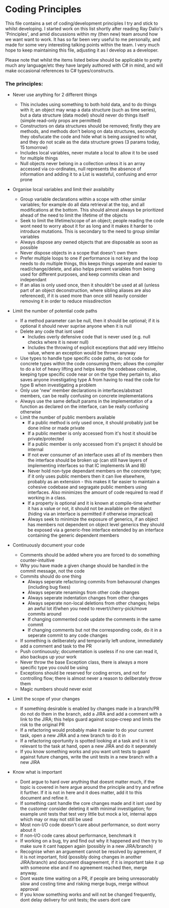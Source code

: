 # Coding Principles

This file contains a set of coding/development principles I try and stick to whilst developing.  I started work on this list shortly after reading Ray Dalio's 'Principles', and amid discussions within my (then new) team around how we want want to work.  It has so far been very useful to me personally, and made for some very interesting talking points within the team.  I very much hope to keep maintaining this file, adjusting it as I develop as a developer.

Please note that whilst the items listed below should be applicable to pretty much any language/etc they have largely authored with C# in mind, and will make occasional references to C# types/constructs.

### The principles:

- Never use anything for 2 different things
    - This includes using something to both hold data, and to do things with it; an object may wrap a data structure (such as time series), but a data structure (data model) should never do things itself (simple read-only props are permitted)
    - Constructors on data structures should be removed; firstly they are methods, and methods don't belong on data structures, secondly they obsfucate the code and hide what is being assigned to what, and they do not scale as the data structure grows (3 params today, 15 tomorrow)
    - Includes local variables, never mutate a local to allow it to be used for multiple things
    - Null objects never belong in a collection unless it is an array accessed via co-ordinates, null represents the absence of information and adding it to a List is wasteful, confusing and error prone

- Organise local variables and limit their availabilty
    - Group variable declarations within a scope with other similar variables; for example do all data retrieval at the top, and all modifications at the bottom.  This should almost always be prioritized ahead of the need to limit the lifetime of the objects
    - Seek to limit the lifetime/scope of an object; people reading the code wont need to worry about it for as long and it makes it harder to introduce mutations. This is secondary to the need to group similar variables
    - Always dispose any owned objects that are disposable as soon as possible
    - Never dispose objects in a scope that doesn't own them
    - Prefer multiple loops to one if performance is not key and the loop needs to do multiple things, this keeps things seperate and easier to read/change/delete, and also helps prevent variables from being used for different purposes, and keep commits clean and independant
    - If an alias is only used once, then it shouldn't be used at all (unless part of an object deconstruction, where sibling aliases are also referenced), if it is used more than once still heavily consider removing it in order to reduce missdirection

- Limit the number of potential code paths
    - If a method parameter can be null, then it should be optional; if it is optional it should never suprise anyone when it is null
    - Delete any code that isnt used
        - Includes overly defensive code that is never used (e.g. null checks where it is never null)
        - Includes the throwing of explicit exceptions that add very little/no value, where an exception would be thrown anyway
    - Use types to handle type specific code paths, do not code for concrete types within the code consuming them; allows the compiler to do a lot of heavy lifting and helps keep the codebase cohesive, keeping type specific code near or on the type they pertain to, also saves anyone investigating type A from having to read the code for type B when investigating a problem 
    - Only use 'new' member declarations in interfaces/abstract members, can be really confusing on concrete implementations
    - Always use the same default params in the implementation of a function as declared on the interface, can be really confusing otherwise
    - Limit the number of public members available
        - If a public method is only used once, it should probably just be done inline or made private
        - If a public member is only accessed from it's host it should be private/protected
        - If a public member is only accessed from it's project it should be internal
        - If not ever consumer of an interface uses all of its members then the interface should be broken up (can still have layers of implementing interfaces so that IC implements IA and IB)
        - Never hold non-type dependant members on the concrete type; if it only uses public members then it can live elsewhere, probably as an extension - this makes it far easier to maintain a cohesive codebase and segragate public members using interfaces.  Also minimizes the amount of code required to read if working in a class.
        - If a property is optional and it is known at compile-time whether it has a value or not, it should not be available on the object (hiding via an interface is permitted if otherwise impractical)
        - Always seek to minimize the exposure of generics, if an object has members not dependent on object level generics they should be exposed via a generic-free interface extended by an interface containing the generic dependent members

- Continuously document your code
    - Comments should be added where you are forced to do something counter-intuitive
    - Why you have made a given change should be handled in the commit message, not the code
    - Commits should do one thing
        - Always seperate refactoring commits from behavoural changes (including bug fixes)
        - Always seperate renamings from other code changes
        - Always seperate indentation changes from other changes
        - Always seperate non-local deletions from other changes; helps an awful lot if/when you need to revert/cherry-pick/move commits around
        - If changing commented code update the comments in the same commit
        - If changing comments but not the corresponding code, do it in a seperate commit to any code changes
    - If something is deliberately and temporarily left undone, immediately add a comment and task to the PR
    - Push continuously; documentation is useless if no one can read it, also backups up your work
    - Never throw the base Exception class, there is always a more specific type you could be using
    - Exceptions should be reserved for coding errors, and not for controlling flow; there is almost never a reason to deliberately throw them
    - Magic numbers should never exist

- Limit the scope of your changes
    - If something desirable is enabled by changes made in a branch/PR do not do them in the branch, add a JIRA and add a comment with a link to the JIRA; this helps guard against scope-creep and limits the risk to the original PR
    - If a refactoring would probably make it easier to do your current task, open a new JIRA and a new branch to do it in
    - If a refactoring oportunity is spotted looking at a task and it is not relevant to the task at hand, open a new JIRA and do it seperately
    - If you know something works and you want unit tests to guard against future changes, write the unit tests in a new branch with a new JIRA

- Know what is important
    - Dont argue to hard over anything that doesnt matter much, if the topic is covered in here argue around the principle and try and refine it further.  If it is not in here and it does matter, add it to this document and refine it.
    - If something cant handle the core changes made and it isnt used by the customer consider deleting it with minimal investigation; for example unit tests that test very little but mock a lot, internal apps which may or may not still be used
    - Most non-I/O code doesn't care about performance, so dont worry about it
    - If non-I/O code cares about performance, benchmark it
    - If working on a bug, try and find out why it happened and then try to make sure it cant happen again (possibly in a new JIRA/branch)
    - Recognise when an arguement cannot be resolved by agreement, if it is not important, fold (possibly doing changes in another JIRA/branch) and document disagreement, if it is important take it up with someone else and if no agreement reached then, merge anyway.
    - Dont waste time waiting on a PR, if people are being unreasonably slow and costing time and risking merge bugs, merge without approval
    - If you know something works and will not be changed frequently, dont delay delivery for unit tests; the users dont care 
